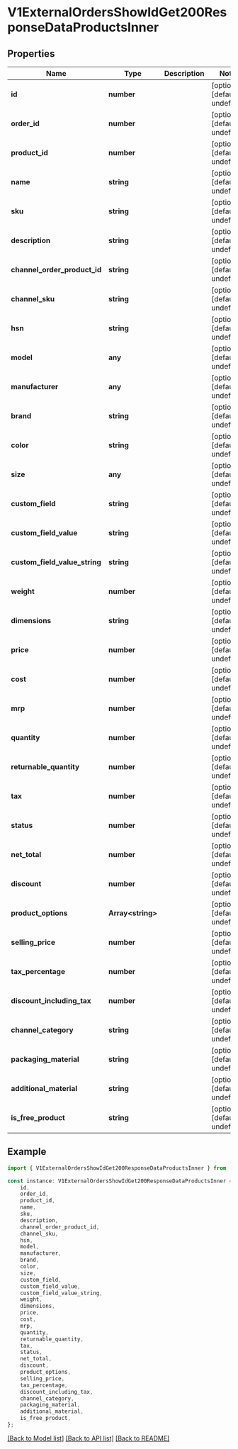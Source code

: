 # V1ExternalOrdersShowIdGet200ResponseDataProductsInner


## Properties

Name | Type | Description | Notes
------------ | ------------- | ------------- | -------------
**id** | **number** |  | [optional] [default to undefined]
**order_id** | **number** |  | [optional] [default to undefined]
**product_id** | **number** |  | [optional] [default to undefined]
**name** | **string** |  | [optional] [default to undefined]
**sku** | **string** |  | [optional] [default to undefined]
**description** | **string** |  | [optional] [default to undefined]
**channel_order_product_id** | **string** |  | [optional] [default to undefined]
**channel_sku** | **string** |  | [optional] [default to undefined]
**hsn** | **string** |  | [optional] [default to undefined]
**model** | **any** |  | [optional] [default to undefined]
**manufacturer** | **any** |  | [optional] [default to undefined]
**brand** | **string** |  | [optional] [default to undefined]
**color** | **string** |  | [optional] [default to undefined]
**size** | **any** |  | [optional] [default to undefined]
**custom_field** | **string** |  | [optional] [default to undefined]
**custom_field_value** | **string** |  | [optional] [default to undefined]
**custom_field_value_string** | **string** |  | [optional] [default to undefined]
**weight** | **number** |  | [optional] [default to undefined]
**dimensions** | **string** |  | [optional] [default to undefined]
**price** | **number** |  | [optional] [default to undefined]
**cost** | **number** |  | [optional] [default to undefined]
**mrp** | **number** |  | [optional] [default to undefined]
**quantity** | **number** |  | [optional] [default to undefined]
**returnable_quantity** | **number** |  | [optional] [default to undefined]
**tax** | **number** |  | [optional] [default to undefined]
**status** | **number** |  | [optional] [default to undefined]
**net_total** | **number** |  | [optional] [default to undefined]
**discount** | **number** |  | [optional] [default to undefined]
**product_options** | **Array&lt;string&gt;** |  | [optional] [default to undefined]
**selling_price** | **number** |  | [optional] [default to undefined]
**tax_percentage** | **number** |  | [optional] [default to undefined]
**discount_including_tax** | **number** |  | [optional] [default to undefined]
**channel_category** | **string** |  | [optional] [default to undefined]
**packaging_material** | **string** |  | [optional] [default to undefined]
**additional_material** | **string** |  | [optional] [default to undefined]
**is_free_product** | **string** |  | [optional] [default to undefined]

## Example

```typescript
import { V1ExternalOrdersShowIdGet200ResponseDataProductsInner } from './api';

const instance: V1ExternalOrdersShowIdGet200ResponseDataProductsInner = {
    id,
    order_id,
    product_id,
    name,
    sku,
    description,
    channel_order_product_id,
    channel_sku,
    hsn,
    model,
    manufacturer,
    brand,
    color,
    size,
    custom_field,
    custom_field_value,
    custom_field_value_string,
    weight,
    dimensions,
    price,
    cost,
    mrp,
    quantity,
    returnable_quantity,
    tax,
    status,
    net_total,
    discount,
    product_options,
    selling_price,
    tax_percentage,
    discount_including_tax,
    channel_category,
    packaging_material,
    additional_material,
    is_free_product,
};
```

[[Back to Model list]](../README.md#documentation-for-models) [[Back to API list]](../README.md#documentation-for-api-endpoints) [[Back to README]](../README.md)
